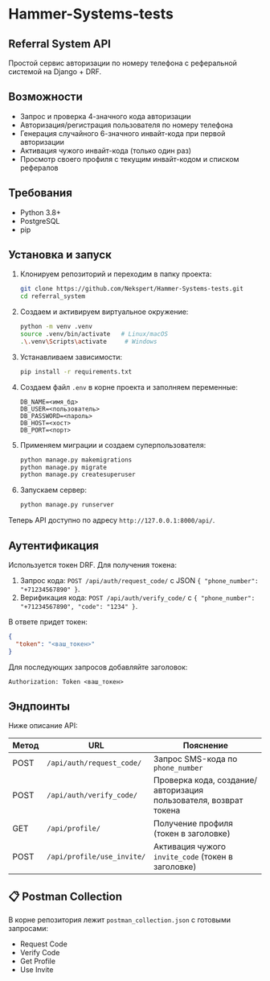 # Hammer-Systems-tests

## Referral System API

Простой сервис авторизации по номеру телефона с реферальной системой на Django + DRF.

## Возможности

* Запрос и проверка 4-значного кода авторизации
* Авторизация/регистрация пользователя по номеру телефона
* Генерация случайного 6-значного инвайт-кода при первой авторизации
* Активация чужого инвайт-кода (только один раз)
* Просмотр своего профиля с текущим инвайт-кодом и списком рефералов

## Требования

* Python 3.8+
* PostgreSQL
* pip

## Установка и запуск

1. Клонируем репозиторий и переходим в папку проекта:

   ```bash
   git clone https://github.com/Nekspert/Hammer-Systems-tests.git
   cd referral_system
   ```

2. Создаем и активируем виртуальное окружение:

   ```bash
   python -m venv .venv
   source .venv/bin/activate   # Linux/macOS
   .\.venv\Scripts\activate     # Windows
   ```

3. Устанавливаем зависимости:

   ```bash
   pip install -r requirements.txt
   ```

4. Создаем файл `.env` в корне проекта и заполняем переменные:

   ```dotenv
   DB_NAME=<имя_бд>
   DB_USER=<пользователь>
   DB_PASSWORD=<пароль>
   DB_HOST=<хост>
   DB_PORT=<порт>
   ```

5. Применяем миграции и создаем суперпользователя:

   ```bash
   python manage.py makemigrations
   python manage.py migrate
   python manage.py createsuperuser
   ```

6. Запускаем сервер:

   ```bash
   python manage.py runserver
   ```

Теперь API доступно по адресу `http://127.0.0.1:8000/api/`.

## Аутентификация

Используется токен DRF. Для получения токена:

1. Запрос кода: `POST /api/auth/request_code/` с JSON `{ "phone_number": "+71234567890" }`.
2. Верификация кода: `POST /api/auth/verify_code/` с `{ "phone_number": "+71234567890", "code": "1234" }`.

В ответе придет токен:

```json
{
  "token": "<ваш_токен>"
}
```

Для последующих запросов добавляйте заголовок:

```
Authorization: Token <ваш_токен>
```

## Эндпоинты

Ниже описание API:

| Метод | URL                        | Пояснение                                                        |
|-------|----------------------------|------------------------------------------------------------------|
| POST  | `/api/auth/request_code/`  | Запрос SMS-кода по `phone_number`                                |
| POST  | `/api/auth/verify_code/`   | Проверка кода, создание/авторизация пользователя, возврат токена |
| GET   | `/api/profile/`            | Получение профиля (токен в заголовке)                            |
| POST  | `/api/profile/use_invite/` | Активация чужого `invite_code` (токен в заголовке)               |

## 📋 Postman Collection

В корне репозитория лежит `postman_collection.json` с готовыми запросами:

* Request Code
* Verify Code
* Get Profile
* Use Invite